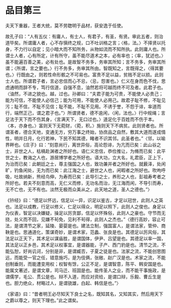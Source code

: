# 品目第三

夫天下重器，王者大统，莫不劳聦明于品材，获安逸于任使。

故孔子曰：“人有五仪：有庸人，有士人，有君子，有圣，有贤。审此五者，则治道毕矣。所谓庸人者，心不存愼终之规，口不吐训格之言；〈格，法。〉不择贤以托身，不力行以自定；见小暗大而不知所务，从物如流而不知所执。此则庸人也。所谓士人者，心有所定，计有所守，虽不能尽道术之本，必有率也；〈率，犹述也。〉虽不能遍百善之美，必有处也。是故智不务多，务审其所知；言不务多，务审其所谓；〈所谓，言之要也。〉行不务多，务审其所由。智既知之，言既得之，〈得其要也。〉行既由之，则若性命形骸之不可易也。富贵不足以益，贫贱不足以损。此则士人也。所谓君子者，言必忠信而心不忌，〈忌，怨害也。〉仁义在身而色不伐，思虑通明而辞不专，笃行信道，自强不息，油然若将可越而终不可及者。此君子也。〈油然，不进之貌也。越，过也。孙卿曰：“夫君子能为可贵，不能使人必贵己；能为可信，不能使人必信己；能为可用，不能使人必用己。故君子耻不修，不耻见污；耻不信，不耻不见信；耻不能，不耻不见用。不诱于誉，不怨于诽，率道而行，端然正己，谓之君子也。”〉所谓贤者，德不逾闲，〈闲，法也。〉行中规绳；言足法于天下而不伤其身，〈言满天下，无口过也。〉道足化于百姓而不伤于本。〈本，亦身也。〉富则天下无菀财，〈菀，积。〉施则天下不病贫。此则贤者也。所谓圣者，德合天地，变通无方，穷万事之终始，协庶品之自然，敷其大道而遂成情性，明并日月，化行若神，下民不知其德，睹者不识其邻。此圣者也。”〈邻，以喻界畔也。《庄子》曰：“刻意尚行，离世异俗，高论怨诽，为亢而已矣：此山谷之士，非世之人，枯槁赴渊者之所好也。语仁义忠信，恭俭推让，为脩而已矣：此平世之士，教诲之人也，游居博学者之所好也。语大功，立大名，礼君臣，正上下，为治而已矣：此朝廷之士，尊主强国之人也，致功兼并者之所好也。就薮泽，处闲旷，钓鱼闲处，无为而已矣：此江海之士，避世之人也，闲暇者之所好也。吹呴呼吸，吐故纳新，熊经鸟伸，为寿而已矣：此导引之士，养形之人也，彭祖寿考者之所好也。若夫不刻意而高，无仁义而修，无功名而治，无江海而闲，不导引而寿，无不亡也，无不有也。淡然无极而众美从之，此天地之道，圣人之德也。”〉

《钤经》曰：“德足以怀远，信足以一异，识足以鉴古，才足以冠世，此则人之英也。法足以成教，行足以修义，仁足以得众，明足以照下，此则人之俊也。身足以为仪表，智足以决嫌疑，操足以厉贪鄙，信足以怀殊俗，此则人之豪也。守节而无挠，处义而不回，见嫌不茍免，见利不茍得，此则人之杰也。”〈德行高妙，容止可法，是谓清节之家，延陵、晏婴是也。建法立制，强国富人，是谓法家，管仲、商鞅是也。思通道化，策谋奇妙，是谓术家，范蠡、张良是也。其德足以厉风俗，其法足以正天下，其术足以谋庙胜，是谓国体，伊尹、吕望是也。其德足以率一国，其法足以正乡邑，其术足以权事宜，是谓器能，子产、西门豹是也。清节之流，不能弘恕，好尚讥诃，分别是非，是谓臧否，子夏之徒是也。法家之流，不能创思图远，而能受一官之任，错意施巧，是为伎俩，张敞、赵广汉是也。术家之流，不能创制垂则，而能遭变用权；权智有馀，公正不足，是谓智意，陈平、韩安国是也。能属文著述，是谓文章，司马迁、班固是也。能传圣人之业，而不能干事施政，是谓儒学，毛公、贯公是也。辩不入道，而应对资给，是谓口辩，乐毅、曹丘生是也。胆力绝众，材略过人，是谓骁雄，白起、韩信是也。”〉

《家语》曰：“昔者明王必尽知天下良士之名，既知其名，又知其实，然后用天下之爵以尊之，则天下理也。”此之谓矣。


